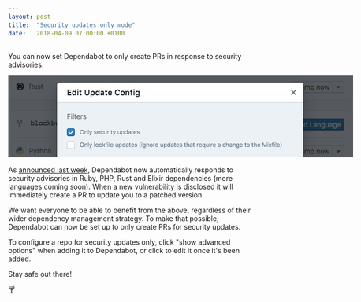 ```yaml
---
layout: post
title:  "Security updates only mode"
date:   2018-04-09 07:00:00 +0100
---
```


You can now set Dependabot to only create PRs in response to security
advisories.

<p class="image-medium">
  <img src="/images/blog/security-updates-only.png" style="max-width: 700px;" alt="Security updates only option" />
</p>

As [announced last week][security-announcement], Dependabot now automatically
responds to security advisories in Ruby, PHP, Rust and Elixir dependencies
(more languages coming soon). When a new vulnerability is disclosed it will
immediately create a PR to update you to a patched version.

We want everyone to be able to benefit from the above, regardless of their wider
dependency management strategy. To make that possible, Dependabot can now be
set up to only create PRs for security updates.

To configure a repo for security updates only, click "show advanced options"
when adding it to Dependabot, or click to edit it once it's been added.

Stay safe out there!

🍸

[security-announcement]: automatically-respond-to-security-advisories
